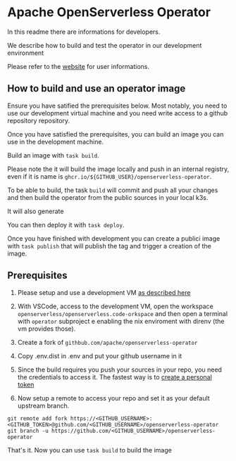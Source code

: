 # Apache OpenServerless Operator

In this readme there are informations for developers. 

We describe how to build and test the operator in our development environment

Please refer to the [website](https://openserverless.apache.org) for user informations.

## How to build and use an operator image

Ensure you have satified the prerequisites below. Most notably, you need to use our development virtual machine and you need write access to a github repository repository.

Once you have satisfied the prerequisites, you can build an image you can use in the development machine.

Build an image with `task build`. 

Please note the it will build the image locally and push in an internal registry, even if it is name is `ghcr.io/${GITHUB_USER}/openserverless-operator`.

To be able to build, the task `build` will commit and push all your changes and then build the operator from the public sources in your local k3s.

It will also generate

You can then deploy it with `task deploy`.

Once you have finished  with development you can create a publici image with `task publish` that will publish the tag and trigger a creation of the image.

## Prerequisites

1. Please setup and use a development VM [as described here](https://github.com/apache/openserverless)

2. With VSCode, access to the development VM, open the workspace `openserverless/openserverless.code-orkspace` and then open a terminal with `operator` subproject e enabling the nix enviroment with direnv (the vm provides those). 

3. Create a fork of `githbub.com/apache/openserverless-operator`

4. Copy .env.dist in .env and put your github username in it

5. Since the build requires you push your sources in your repo, you need the credentials to access it. The fastest way is to [create a personal token](https://docs.github.com/en/authentication/keeping-your-account-and-data-secure/managing-your-personal-access-tokens) 

6. Now setup a remote to access your repo and set it as your default upstream branch.

```
git remote add fork https://<GITHUB_USERNAME>:<GITHUB_TOKEN>@github.com/<GITHUB_USERNAME>/openserverless-operator
git branch -u https://github.com/<GITHUB_USERNAME>/openserverless-operator
```

That's it. Now you can use `task build` to build the image

